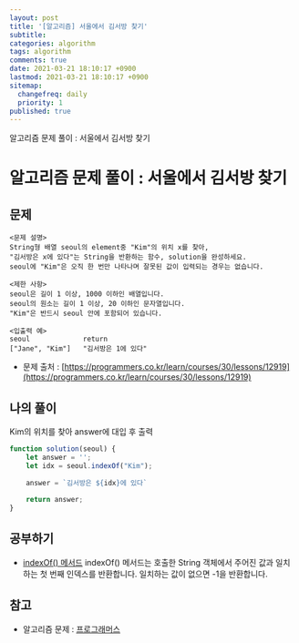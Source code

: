 ```yaml
---
layout: post
title: '[알고리즘] 서울에서 김서방 찾기'
subtitle: 
categories: algorithm
tags: algorithm
comments: true
date: 2021-03-21 18:10:17 +0900
lastmod: 2021-03-21 18:10:17 +0900
sitemap:
  changefreq: daily
  priority: 1
published: true
---
```


알고리즘 문제 풀이 : 서울에서 김서방 찾기<br />

# 알고리즘 문제 풀이 : 서울에서 김서방 찾기

## 문제 
```text
<문제 설명>
String형 배열 seoul의 element중 "Kim"의 위치 x를 찾아, 
"김서방은 x에 있다"는 String을 반환하는 함수, solution을 완성하세요. 
seoul에 "Kim"은 오직 한 번만 나타나며 잘못된 값이 입력되는 경우는 없습니다.

<제한 사항>
seoul은 길이 1 이상, 1000 이하인 배열입니다.
seoul의 원소는 길이 1 이상, 20 이하인 문자열입니다.
"Kim"은 반드시 seoul 안에 포함되어 있습니다.

<입출력 예>
seoul             return
["Jane", "Kim"]   "김서방은 1에 있다"
```

* 문제 출처 : [https://programmers.co.kr/learn/courses/30/lessons/12919](https://programmers.co.kr/learn/courses/30/lessons/12919)



## 나의 풀이
Kim의 위치를 찾아 answer에 대입 후 출력

```javascript
function solution(seoul) {
    let answer = '';
    let idx = seoul.indexOf("Kim");
    
    answer = `김서방은 ${idx}에 있다`
    
    return answer;
}
```



## 공부하기
- [indexOf() 메서드](https://developer.mozilla.org/ko/docs/Web/JavaScript/Reference/Global_Objects/String/indexOf)
indexOf() 메서드는 호출한 String 객체에서 주어진 값과 일치하는 첫 번째 인덱스를 반환합니다. 일치하는 값이 없으면 -1을 반환합니다. 



## 참고
- 알고리즘 문제 : [프로그래머스](https://programmers.co.kr)
